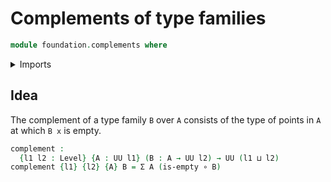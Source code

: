 # Complements of type families

```agda
module foundation.complements where
```

<details><summary>Imports</summary>

```agda
open import foundation.dependent-pair-types
open import foundation.functions
open import foundation.universe-levels

open import foundation-core.empty-types
```

</details>

## Idea

The complement of a type family `B` over `A` consists of the type of points in
`A` at which `B x` is empty.

```agda
complement :
  {l1 l2 : Level} {A : UU l1} (B : A → UU l2) → UU (l1 ⊔ l2)
complement {l1} {l2} {A} B = Σ A (is-empty ∘ B)
```

